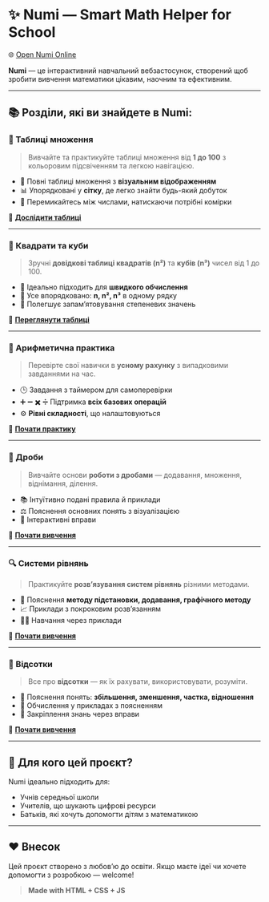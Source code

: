 # ✨ Numi — Smart Math Helper for School

🌐 [Open Numi Online](https://papanya02.github.io/Numi/)

**Numi** — це інтерактивний навчальний вебзастосунок, створений щоб зробити вивчення математики цікавим, наочним та ефективним.

---

## 📚 Розділи, які ви знайдете в Numi:

### 📐 Таблиці множення

> Вивчайте та практикуйте таблиці множення від **1 до 100** з кольоровим підсвіченням та легкою навігацією.

- 🔢 Повні таблиці множення з **візуальним відображенням**
- 📊 Упорядковані у **сітку**, де легко знайти будь-який добуток
- 🧭 Перемикайтесь між числами, натискаючи потрібні комірки

🔗 **[Дослідити таблиці](https://papanya02.github.io/Numi/pages/MultiplicationTables.html)**

---

### 🧮 Квадрати та куби

> Зручні **довідкові таблиці квадратів (n²)** та **кубів (n³)** чисел від 1 до 100.

- 📘 Ідеально підходить для **швидкого обчислення**
- 🧊 Усе впорядковано: **n, n², n³** в одному рядку
- 🧠 Полегшує запам’ятовування степеневих значень

🔗 **[Переглянути таблиці](https://papanya02.github.io/Numi/pages/SquareCubes.html)**

---

### 🧠 Арифметична практика

> Перевірте свої навички в **усному рахунку** з випадковими завданнями на час.

- 🕒 Завдання з таймером для самоперевірки
- ➕ ➖ ✖️ ➗ Підтримка **всіх базових операцій**
- ⚙️ **Рівні складності**, що налаштовуються

🔗 **[Почати практику](https://papanya02.github.io/Numi/pages/ArithmeticPractice.html)**

---

### 🍰 Дроби

> Вивчайте основи **роботи з дробами** — додавання, множення, віднімання, ділення.

- 📚 Інтуїтивно подані правила й приклади
- ⚖️ Пояснення основних понять з візуалізацією
- 🧩 Інтерактивні вправи

🔗 **[Почати вивчення](https://papanya02.github.io/Numi/pages/Fractions.html)**

---

### 🔍 Системи рівнянь

> Практикуйте **розв’язування систем рівнянь** різними методами.

- 🧮 Пояснення **методу підстановки, додавання, графічного методу**
- 📈 Приклади з покроковим розв’язанням
- 👨‍🏫 Навчання через приклади

🔗 **[Почати вивчення](https://papanya02.github.io/Numi/pages/systems.html)**

---

### 💯 Відсотки

> Все про **відсотки** — як їх рахувати, використовувати, розуміти.

- 📖 Пояснення понять: **збільшення, зменшення, частка, відношення**
- 🔢 Обчислення у прикладах з поясненням
- 📌 Закріплення знань через вправи

🔗 **[Почати вивчення](https://papanya02.github.io/Numi/pages/percentages.html)**

---

## 🧩 Для кого цей проєкт?

Numi ідеально підходить для:
- Учнів середньої школи
- Учителів, що шукають цифрові ресурси
- Батьків, які хочуть допомогти дітям з математикою

---

## ❤️ Внесок

Цей проєкт створено з любов’ю до освіти. Якщо маєте ідеї чи хочете допомогти з розробкою — welcome!

> **Made with HTML + CSS + JS**

